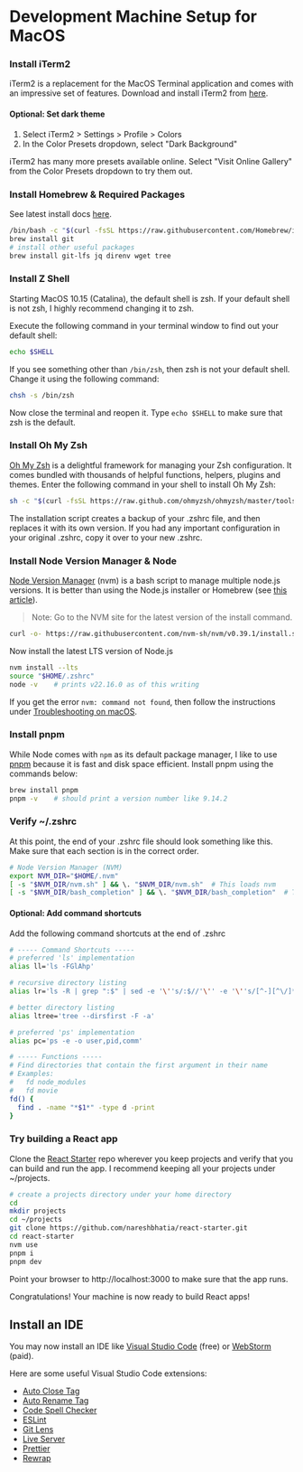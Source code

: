 # Development Machine Setup for MacOS

### Install iTerm2

iTerm2 is a replacement for the MacOS Terminal application and comes with an
impressive set of features. Download and install iTerm2 from
[here](https://iterm2.com/).

#### Optional: Set dark theme

1. Select iTerm2 > Settings > Profile > Colors
2. In the Color Presets dropdown, select "Dark Background"

iTerm2 has many more presets available online. Select "Visit Online Gallery"
from the Color Presets dropdown to try them out.

### Install Homebrew & Required Packages

See latest install docs [here](https://brew.sh/).

```bash
/bin/bash -c "$(curl -fsSL https://raw.githubusercontent.com/Homebrew/install/HEAD/install.sh)"
brew install git
# install other useful packages
brew install git-lfs jq direnv wget tree
```

### Install Z Shell

Starting MacOS 10.15 (Catalina), the default shell is zsh. If your default shell
is not zsh, I highly recommend changing it to zsh.

Execute the following command in your terminal window to find out your default
shell:

```bash
echo $SHELL
```

If you see something other than `/bin/zsh`, then zsh is not your default shell.
Change it using the following command:

```bash
chsh -s /bin/zsh
```

Now close the terminal and reopen it. Type `echo $SHELL` to make sure that zsh
is the default.

### Install Oh My Zsh

[Oh My Zsh](https://ohmyz.sh/) is a delightful framework for managing your Zsh
configuration. It comes bundled with thousands of helpful functions, helpers,
plugins and themes. Enter the following command in your shell to install Oh My
Zsh:

```bash
sh -c "$(curl -fsSL https://raw.github.com/ohmyzsh/ohmyzsh/master/tools/install.sh)"
```

The installation script creates a backup of your .zshrc file, and then replaces
it with its own version. If you had any important configuration in your original
.zshrc, copy it over to your new .zshrc.

### Install Node Version Manager & Node

[Node Version Manager](https://github.com/nvm-sh/nvm) (nvm) is a bash script to
manage multiple node.js versions. It is better than using the Node.js installer
or Homebrew (see
[this article](https://pawelgrzybek.com/install-nodejs-installer-vs-homebrew-vs-nvm/)).

> Note: Go to the NVM site for the latest version of the install command.

```bash
curl -o- https://raw.githubusercontent.com/nvm-sh/nvm/v0.39.1/install.sh | bash
```

Now install the latest LTS version of Node.js

```bash
nvm install --lts
source "$HOME/.zshrc"
node -v    # prints v22.16.0 as of this writing
```

If you get the error `nvm: command not found`, then follow the instructions
under
[Troubleshooting on macOS](https://github.com/nvm-sh/nvm#troubleshooting-on-macos).

### Install pnpm

While Node comes with `npm` as its default package manager, I like to use
[pnpm](https://pnpm.io/) because it is fast and disk space efficient. Install
pnpm using the commands below:

```bash
brew install pnpm
pnpm -v    # should print a version number like 9.14.2
```

### Verify ~/.zshrc

At this point, the end of your .zshrc file should look something like this. Make
sure that each section is in the correct order.

```bash
# Node Version Manager (NVM)
export NVM_DIR="$HOME/.nvm"
[ -s "$NVM_DIR/nvm.sh" ] && \. "$NVM_DIR/nvm.sh"  # This loads nvm
[ -s "$NVM_DIR/bash_completion" ] && \. "$NVM_DIR/bash_completion"  # This loads nvm bash_completion
```

#### Optional: Add command shortcuts

Add the following command shortcuts at the end of .zshrc

```bash
# ----- Command Shortcuts -----
# preferred 'ls' implementation
alias ll='ls -FGlAhp'

# recursive directory listing
alias lr='ls -R | grep ":$" | sed -e '\''s/:$//'\'' -e '\''s/[^-][^\/]*\//--/g'\'' -e '\''s/^/   /'\'' -e '\''s/-/|/'\'' | less'

# better directory listing
alias ltree='tree --dirsfirst -F -a'

# preferred 'ps' implementation
alias pc='ps -e -o user,pid,comm'

# ----- Functions -----
# Find directories that contain the first argument in their name
# Examples:
#   fd node_modules
#   fd movie
fd() {
  find . -name "*$1*" -type d -print
}
```

### Try building a React app

Clone the [React Starter](https://github.com/nareshbhatia/react-starter) repo
wherever you keep projects and verify that you can build and run the app. I
recommend keeping all your projects under ~/projects.

```bash
# create a projects directory under your home directory
cd
mkdir projects
cd ~/projects
git clone https://github.com/nareshbhatia/react-starter.git
cd react-starter
nvm use
pnpm i
pnpm dev
```

Point your browser to http://localhost:3000 to make sure that the app runs.

Congratulations! Your machine is now ready to build React apps!

## Install an IDE

You may now install an IDE like
[Visual Studio Code](https://code.visualstudio.com/) (free) or
[WebStorm](https://www.jetbrains.com/webstorm/) (paid).

Here are some useful Visual Studio Code extensions:

- [Auto Close Tag](https://marketplace.visualstudio.com/items?itemName=formulahendry.auto-close-tag)
- [Auto Rename Tag](https://marketplace.visualstudio.com/items?itemName=formulahendry.auto-rename-tag)
- [Code Spell Checker](https://marketplace.visualstudio.com/items?itemName=streetsidesoftware.code-spell-checker)
- [ESLint](https://marketplace.visualstudio.com/items?itemName=dbaeumer.vscode-eslint)
- [Git Lens](https://marketplace.visualstudio.com/items?itemName=eamodio.gitlens)
- [Live Server](https://marketplace.visualstudio.com/items?itemName=ritwickdey.LiveServer)
- [Prettier](https://marketplace.visualstudio.com/items?itemName=esbenp.prettier-vscode)
- [Rewrap](https://marketplace.visualstudio.com/items?itemName=stkb.rewrap)
